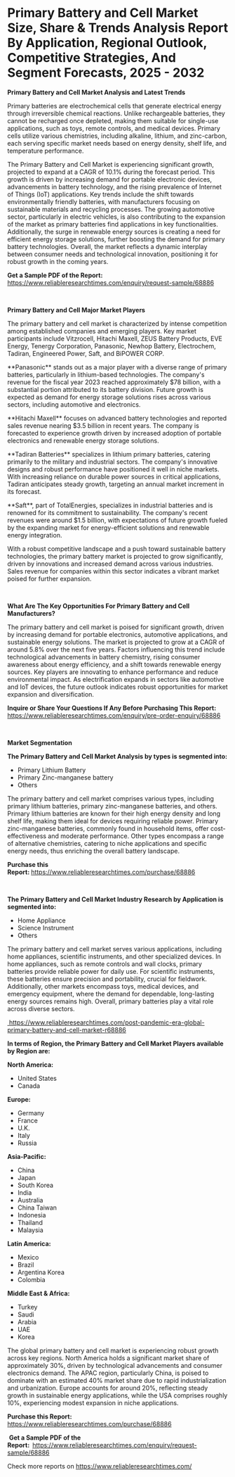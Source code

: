 <p><h1>Primary Battery and Cell Market Size, Share & Trends Analysis Report By Application, Regional Outlook, Competitive Strategies, And Segment Forecasts, 2025 - 2032</h1></p><p><strong>Primary Battery and Cell Market Analysis and Latest Trends</strong></p>
<p><p>Primary batteries are electrochemical cells that generate electrical energy through irreversible chemical reactions. Unlike rechargeable batteries, they cannot be recharged once depleted, making them suitable for single-use applications, such as toys, remote controls, and medical devices. Primary cells utilize various chemistries, including alkaline, lithium, and zinc-carbon, each serving specific market needs based on energy density, shelf life, and temperature performance.</p><p>The Primary Battery and Cell Market is experiencing significant growth, projected to expand at a CAGR of 10.1% during the forecast period. This growth is driven by increasing demand for portable electronic devices, advancements in battery technology, and the rising prevalence of Internet of Things (IoT) applications. Key trends include the shift towards environmentally friendly batteries, with manufacturers focusing on sustainable materials and recycling processes. The growing automotive sector, particularly in electric vehicles, is also contributing to the expansion of the market as primary batteries find applications in key functionalities. Additionally, the surge in renewable energy sources is creating a need for efficient energy storage solutions, further boosting the demand for primary battery technologies. Overall, the market reflects a dynamic interplay between consumer needs and technological innovation, positioning it for robust growth in the coming years.</p></p>
<p><strong>Get a Sample PDF of the Report:&nbsp;</strong> <a href="https://www.reliableresearchtimes.com/enquiry/request-sample/68886?utm_campaign=2232&utm_medium=2&utm_source=Github&utm_content=ia&utm_term=30032025&utm_id=primary-battery-and-cell">https://www.reliableresearchtimes.com/enquiry/request-sample/68886</a></p>
<p>&nbsp;</p>
<p><strong>Primary Battery and Cell Major Market Players</strong></p>
<p><p>The primary battery and cell market is characterized by intense competition among established companies and emerging players. Key market participants include Vitzrocell, Hitachi Maxell, ZEUS Battery Products, EVE Energy, Tenergy Corporation, Panasonic, Newhop Battery, Electrochem, Tadiran, Engineered Power, Saft, and BiPOWER CORP.</p><p>**Panasonic** stands out as a major player with a diverse range of primary batteries, particularly in lithium-based technologies. The company's revenue for the fiscal year 2023 reached approximately $78 billion, with a substantial portion attributed to its battery division. Future growth is expected as demand for energy storage solutions rises across various sectors, including automotive and electronics.</p><p>**Hitachi Maxell** focuses on advanced battery technologies and reported sales revenue nearing $3.5 billion in recent years. The company is forecasted to experience growth driven by increased adoption of portable electronics and renewable energy storage solutions.</p><p>**Tadiran Batteries** specializes in lithium primary batteries, catering primarily to the military and industrial sectors. The company's innovative designs and robust performance have positioned it well in niche markets. With increasing reliance on durable power sources in critical applications, Tadiran anticipates steady growth, targeting an annual market increment in its forecast.</p><p>**Saft**, part of TotalEnergies, specializes in industrial batteries and is renowned for its commitment to sustainability. The company's recent revenues were around $1.5 billion, with expectations of future growth fueled by the expanding market for energy-efficient solutions and renewable energy integration.</p><p>With a robust competitive landscape and a push toward sustainable battery technologies, the primary battery market is projected to grow significantly, driven by innovations and increased demand across various industries. Sales revenue for companies within this sector indicates a vibrant market poised for further expansion.</p></p>
<p>&nbsp;</p>
<p><strong>What Are The Key Opportunities For Primary Battery and Cell Manufacturers?</strong></p>
<p><p>The primary battery and cell market is poised for significant growth, driven by increasing demand for portable electronics, automotive applications, and sustainable energy solutions. The market is projected to grow at a CAGR of around 5.8% over the next five years. Factors influencing this trend include technological advancements in battery chemistry, rising consumer awareness about energy efficiency, and a shift towards renewable energy sources. Key players are innovating to enhance performance and reduce environmental impact. As electrification expands in sectors like automotive and IoT devices, the future outlook indicates robust opportunities for market expansion and diversification.</p></p>
<p><strong>Inquire or Share Your Questions If Any Before Purchasing This Report:</strong> <a href="https://www.reliableresearchtimes.com/enquiry/pre-order-enquiry/68886?utm_campaign=2232&utm_medium=2&utm_source=Github&utm_content=ia&utm_term=30032025&utm_id=primary-battery-and-cell">https://www.reliableresearchtimes.com/enquiry/pre-order-enquiry/68886</a></p>
<p>&nbsp;</p>
<p><strong>Market Segmentation</strong></p>
<p><strong>The Primary Battery and Cell Market Analysis by types is segmented into:</strong></p>
<p><ul><li>Primary Lithium Battery</li><li>Primary Zinc-manganese battery</li><li>Others</li></ul></p>
<p><p>The primary battery and cell market comprises various types, including primary lithium batteries, primary zinc-manganese batteries, and others. Primary lithium batteries are known for their high energy density and long shelf life, making them ideal for devices requiring reliable power. Primary zinc-manganese batteries, commonly found in household items, offer cost-effectiveness and moderate performance. Other types encompass a range of alternative chemistries, catering to niche applications and specific energy needs, thus enriching the overall battery landscape.</p></p>
<p><strong>Purchase this Report:&nbsp;</strong><a href="https://www.reliableresearchtimes.com/purchase/68886?utm_campaign=2232&utm_medium=2&utm_source=Github&utm_content=ia&utm_term=30032025&utm_id=primary-battery-and-cell">https://www.reliableresearchtimes.com/purchase/68886</a></p>
<p>&nbsp;</p>
<p><strong>The Primary Battery and Cell Market Industry Research by Application is segmented into:</strong></p>
<p><ul><li>Home Appliance</li><li>Science Instrument</li><li>Others</li></ul></p>
<p><p>The primary battery and cell market serves various applications, including home appliances, scientific instruments, and other specialized devices. In home appliances, such as remote controls and wall clocks, primary batteries provide reliable power for daily use. For scientific instruments, these batteries ensure precision and portability, crucial for fieldwork. Additionally, other markets encompass toys, medical devices, and emergency equipment, where the demand for dependable, long-lasting energy sources remains high. Overall, primary batteries play a vital role across diverse sectors.</p></p>
<p><a href="https://www.reliableresearchtimes.com/post-pandemic-era-global-primary-battery-and-cell-market-r68886?utm_campaign=2232&utm_medium=2&utm_source=Github&utm_content=ia&utm_term=30032025&utm_id=primary-battery-and-cell">&nbsp;https://www.reliableresearchtimes.com/post-pandemic-era-global-primary-battery-and-cell-market-r68886</a></p>
<p><strong>In terms of Region, the Primary Battery and Cell Market Players available by Region are:</strong></p>
<p>
    <p> <strong> North America: </strong>
        <ul>
            <li>United States</li>
            <li>Canada</li>
        </ul>
        </p> 
    <p> <strong> Europe: </strong>
        <ul>
            <li>Germany</li>
            <li>France</li>
            <li>U.K.</li>
            <li>Italy</li>
            <li>Russia</li>
        </ul>
        </p> 
    <p> <strong> Asia-Pacific: </strong>
        <ul>
            <li>China</li>
            <li>Japan</li>
            <li>South Korea</li>
            <li>India</li>
            <li>Australia</li>
            <li>China Taiwan</li>
            <li>Indonesia</li>
            <li>Thailand</li>
            <li>Malaysia</li>
        </ul>
        </p> 
    <p> <strong> Latin America: </strong>
        <ul>
            <li>Mexico</li>
            <li>Brazil</li>
            <li>Argentina Korea</li>
            <li>Colombia</li>
        </ul>
        </p> 
    <p> <strong> Middle East & Africa: </strong>
        <ul>
            <li>Turkey</li>
            <li>Saudi</li>
            <li>Arabia</li>
            <li>UAE</li>
            <li>Korea</li>
        </ul>
    </p>
    </p>
<p><p>The global primary battery and cell market is experiencing robust growth across key regions. North America holds a significant market share of approximately 30%, driven by technological advancements and consumer electronics demand. The APAC region, particularly China, is poised to dominate with an estimated 40% market share due to rapid industrialization and urbanization. Europe accounts for around 20%, reflecting steady growth in sustainable energy applications, while the USA comprises roughly 10%, experiencing modest expansion in niche applications.</p></p>
<p><strong>Purchase this Report: </strong><a href="https://www.reliableresearchtimes.com/purchase/68886?utm_campaign=2232&utm_medium=2&utm_source=Github&utm_content=ia&utm_term=30032025&utm_id=primary-battery-and-cell">https://www.reliableresearchtimes.com/purchase/68886</a></p>
<p>&nbsp;<strong>Get a Sample PDF of the Report:&nbsp;&nbsp;</strong><a href="https://www.reliableresearchtimes.com/enquiry/request-sample/68886?utm_campaign=2232&utm_medium=2&utm_source=Github&utm_content=ia&utm_term=30032025&utm_id=primary-battery-and-cell">https://www.reliableresearchtimes.com/enquiry/request-sample/68886</a></p>
<p><strong></strong></p>
<p>Check more reports on <a href="https://www.reliableresearchtimes.com/?utm_campaign=2232&utm_medium=2&utm_source=Github&utm_content=ia&utm_term=30032025&utm_id=primary-battery-and-cell">https://www.reliableresearchtimes.com/</a></p>